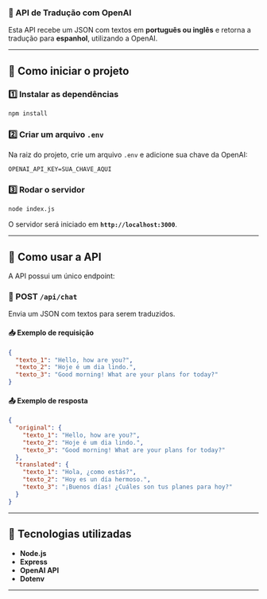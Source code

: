 ### **📌 API de Tradução com OpenAI**

Esta API recebe um JSON com textos em **português ou inglês** e retorna a tradução para **espanhol**, utilizando a OpenAI.

---

## **🚀 Como iniciar o projeto**

### **1️⃣ Instalar as dependências**
```bash
npm install
```

### **2️⃣ Criar um arquivo `.env`**
Na raiz do projeto, crie um arquivo `.env` e adicione sua chave da OpenAI:
```
OPENAI_API_KEY=SUA_CHAVE_AQUI
```

### **3️⃣ Rodar o servidor**
```bash
node index.js
```
O servidor será iniciado em **`http://localhost:3000`**.

---

## **📡 Como usar a API**
A API possui um único endpoint:

### **🔹 POST `/api/chat`**
Envia um JSON com textos para serem traduzidos.

#### **📥 Exemplo de requisição**
```json
{
  "texto_1": "Hello, how are you?",
  "texto_2": "Hoje é um dia lindo.",
  "texto_3": "Good morning! What are your plans for today?"
}
```

#### **📤 Exemplo de resposta**
```json
{
  "original": {
    "texto_1": "Hello, how are you?",
    "texto_2": "Hoje é um dia lindo.",
    "texto_3": "Good morning! What are your plans for today?"
  },
  "translated": {
    "texto_1": "Hola, ¿como estás?",
    "texto_2": "Hoy es un día hermoso.",
    "texto_3": "¡Buenos días! ¿Cuáles son tus planes para hoy?"
  }
}
```

---

## **🔧 Tecnologias utilizadas**
- **Node.js**
- **Express**
- **OpenAI API**
- **Dotenv**

---


